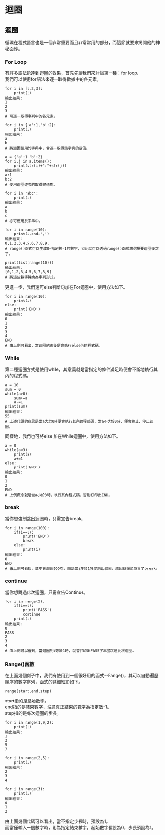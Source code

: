 # 迴圈

## 迴圈

循環在程式語言也是一個非常重要而且非常常用的部分，而這節就要來揭開他的神秘面紗。

### For Loop

有許多語法能達到迴圈的效果，首先先讓我們來討論第一種：for loop。  
我們可以使用for語法來逐一取得數據中的各元素，

```text
for i in [1,2,3]:
    print(i)
輸出結果：
1
2
3
# 可逐一取得串列中的各元素。

for i in {'a':1,'b':2}:
    print(i)
輸出結果：
a
b
# 將迴圈使用於字典中，會逐一取得該字典的鍵值。

a = {'a':1,'b':2}
for i,j in a.items():
    print(str(i)+":"+str(j))
輸出結果：
a:1
b:2
# 使用迴圈逐次的取得鍵值對。

for i in 'abc':
    print(i)
輸出結果：
a
b
c
# 亦可應用於字串中。

for i in range(10):
    print(i,end=',')
輸出結果：
0,1,2,3,4,5,6,7,8,9,
# range()函式可以生成0~指定數-1的數字，如此就可以透過range()函式來選擇要迴圈幾次了。

print(list(range(10)))
輸出結果：
[0,1,2,3,4,5,6,7,8,9]
# 將這些數字轉換為串列形式。
```

更進一步，我們還可else判斷句加在For迴圈中，使用方法如下。

```text
for i in range(10):
    print(i)
else:
    print('END')
輸出結果：
0
1
2
3
4
END
# 由上例可看出，當迴圈結束後便會執行else內的程式碼。
```

### While

第二種迴圈方式是使用while，其意義就是當指定的條件滿足時便會不斷地執行其內的程式碼。

```text
a = 10
sum = 0
while(a>0):
    sum+=a
    a-=1
print(sum)
輸出結果：
55
# 上述代碼的意思是當a大於0時便會執行其內的程式碼，當a不大於0時，便會終止，停止迴圈。
```

同樣地，我們也可將else 加在While迴圈中，使用方法如下。

```text
a = 0
while(a<3):
    print(a)
    a+=1
else:
    print('END')
輸出結果：
0
1
2
END
# 上例概念就是當a小於3時，執行其內程式碼，否則打印出END。
```

### break

當你想強制跳出迴圈時，只需宣告break。

```text
for i in range(100):
    if(i==1):
        print('END')
        break
    else:
        print(i)
輸出結果：
0
END
# 由上例可看到，並不會迴圈100次，而是當i等於1時即跳出迴圈，原因就在於宣告了break。
```

### continue

當你想跳過此次迴圈，只需宣告Continue。

```text
for i in range(5):
    if(i==1):
        print('PASS')
        continue
    print(i)
輸出結果：
0
PASS
2
3
4
# 由上例可以看到，當迴圈到i等於1時，就會打印出PASS字串並跳過此次迴圈。
```

### Range\(\)函數

在上面幾個例子中，我們有使用到一個很好用的函式--Range\(\)，其可以自動遍歷順序的數字序列，函式的詳細細節如下。

```text
range(start,end,step)
```

start指的是起始數字。  
end指的是結束數字，注意真正結束的數字為指定數-1。  
step指的是每次迴圈的步長。

```text
for i in range(1,9,2):
    print(i)
輸出結果：
1
3
5
7

for i in range(2,5):
    print(i)
輸出結果：
2
3
4

for i in range(3):
    print(i)
輸出結果：
0
1
2
```

由上面幾個代碼可以看出，當不指定步長時，預設為1。  
而當僅輸入一個數字時，則為指定結束數字，起始數字預設為0，步長預設為1。

